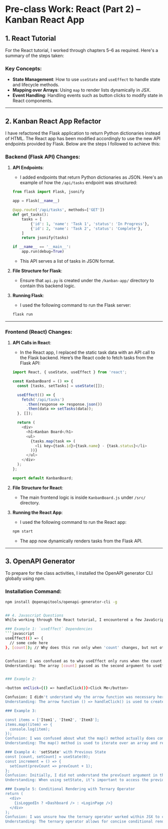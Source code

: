 # Pre-class Work: React (Part 2) – Kanban React App

## 1. React Tutorial
For the React tutorial, I worked through chapters 5–6 as required. Here's a summary of the steps taken:

### Key Concepts:
- **State Management**: How to use `useState` and `useEffect` to handle state and lifecycle methods.
- **Mapping over Arrays**: Using `map` to render lists dynamically in JSX.
- **Event Handling**: Handling events such as button clicks to modify state in React components.

---

## 2. Kanban React App Refactor

I have refactored the Flask application to return Python dictionaries instead of HTML. The React app has been modified accordingly to use the new API endpoints provided by Flask. Below are the steps I followed to achieve this:

### Backend (Flask API) Changes:

1. **API Endpoints**:
    - I added endpoints that return Python dictionaries as JSON. Here's an example of how the `/api/tasks` endpoint was structured:

    ```python
    from flask import Flask, jsonify

    app = Flask(__name__)

    @app.route('/api/tasks', methods=['GET'])
    def get_tasks():
        tasks = [
            {'id': 1, 'name': 'Task 1', 'status': 'In Progress'},
            {'id': 2, 'name': 'Task 2', 'status': 'Complete'},
        ]
        return jsonify(tasks)
    
    if __name__ == '__main__':
        app.run(debug=True)
    ```

    - This API serves a list of tasks in JSON format.

2. **File Structure for Flask**:
    - Ensure that `api.py` is created under the `/kanban-app/` directory to contain this backend logic.

3. **Running Flask**:
    - I used the following command to run the Flask server:
    ```bash
    flask run
    ```

---

### Frontend (React) Changes:

1. **API Calls in React**:
    - In the React app, I replaced the static task data with an API call to the Flask backend. Here’s the React code to fetch tasks from the Flask API:

    ```javascript
    import React, { useState, useEffect } from 'react';

    const KanbanBoard = () => {
      const [tasks, setTasks] = useState([]);

      useEffect(() => {
        fetch('/api/tasks')
          .then(response => response.json())
          .then(data => setTasks(data));
      }, []);

      return (
        <div>
          <h1>Kanban Board</h1>
          <ul>
            {tasks.map(task => (
              <li key={task.id}>{task.name} - {task.status}</li>
            ))}
          </ul>
        </div>
      );
    };

    export default KanbanBoard;
    ```

2. **File Structure for React**:
    - The main frontend logic is inside `KanbanBoard.js` under `/src/` directory.

3. **Running the React App**:
    - I used the following command to run the React app:
    ```bash
    npm start
    ```

    - The app now dynamically renders tasks from the Flask API.

---

## 3. OpenAPI Generator

To prepare for the class activities, I installed the OpenAPI generator CLI globally using npm.

### Installation Command:
```bash
npm install @openapitools/openapi-generator-cli -g


## 4. Javascript Questions
While working through the React tutorial, I encountered a few JavaScript concepts and code snippets that were initially confusing. Below are some examples along with my initial confusion and subsequent understanding:

### Example 1: `useEffect` Dependencies
```javascript
useEffect(() => {
  // some code here
}, [count]); // Why does this run only when 'count' changes, but not otherwise?


Confusion: I was confused as to why useEffect only runs when the count variable changes, and not on every render.
Understanding: The array [count] passed as the second argument to useEffect is a list of dependencies. This tells useEffect to re-run only when count changes. Without this array, useEffect would run on every render.


### Example 2:

<button onClick={() => handleClick()}>Click Me</button>

Confusion: I didn't understand why the arrow function was necessary here instead of just passing handleClick directly.
Understanding: The arrow function () => handleClick() is used to create a new function on every render. This is important if the function requires arguments or if you want to delay the function call until the button is clicked. If you simply use handleClick, it would be called immediately upon rendering.

### Example 3:

const items = ['Item1', 'Item2', 'Item3'];
items.map((item) => {
  console.log(item);
});
Confusion: I was confused about what the map() method actually does compared to forEach().
Understanding: The map() method is used to iterate over an array and returns a new array with the results of calling a provided function on every element. In contrast, forEach() simply iterates without returning anything, which makes map() more useful when transforming data.

### Example 4: 'setState' with Previous State
const [count, setCount] = useState(0);
const increment = () => {
  setCount(prevCount => prevCount + 1);
};
Confusion: Initially, I did not understand the prevCount argument in the setCount function.
Understanding: When using setState, it’s important to access the previous state if the new state depends on it. This ensures that state updates correctly, especially when updates are asynchronous.

### Example 5: Conditional Rendering with Ternary Operator
return (
  <div>
    {isLoggedIn ? <Dashboard /> : <LoginPage />}
  </div>
);
Confusion: I was unsure how the ternary operator worked within JSX to conditionally render components.
Understanding: The ternary operator allows for concise conditional rendering in JSX. If isLoggedIn is true, it renders the Dashboard component; otherwise, it renders the LoginPage.